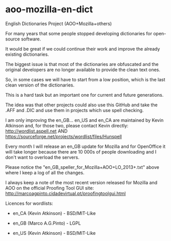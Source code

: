 aoo-mozilla-en-dict
===================

English Dictionaries Project (AOO+Mozilla+others)

For many years that some people stopped developing dictionaries for open-source software.

It would be great if we could continue their work and improve the already existing dictionaries.

The biggest issue is that most of the dictionaries are obfuscated and the original developers are no longer available to provide the clean text ones.

So, in some cases we will have to start from a low position, which is the last clean version of the dictionaries.

This is a hard task but an important one for current and future generations.

The idea was that other projects could also use this GitHub and take the .AFF and .DIC and use them in projects which use spell checking.

I am only improving the en_GB... en_US and en_CA are maintained by Kevin Atkinson and, for those two, please contact Kevin directly:
http://wordlist.aspell.net AND https://sourceforge.net/projects/wordlist/files/Hunspell

Every month I will release an en_GB update for Mozilla and for OpenOffice it will take longer because there are 10 000s of people downloading and I don't want to overload the servers.

Please notice the "en_GB_speller_for_Mozilla+AOO+LO_2013+.txt" above where I keep a log of all the changes.

I always keep a note of the most recent version released for Mozilla and AOO on the official Proofing Tool GUI site:
http://marcoagpinto.cidadevirtual.pt/proofingtoolgui.html

Licences for wordlists:

- en_CA (Kevin Atkinson) - BSD/MIT-Like

- en_GB (Marco A.G.Pinto) - LGPL

- en_US (Kevin Atkinson) - BSD/MIT-Like
